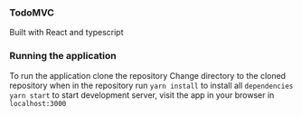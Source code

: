 ### TodoMVC

Built with React and typescript

### Running the application

To run the application clone the repository
Change directory to the cloned repository
when in the repository run `yarn install` to install all `dependencies`
`yarn start` to start development server, visit the app in your browser in `localhost:3000`
